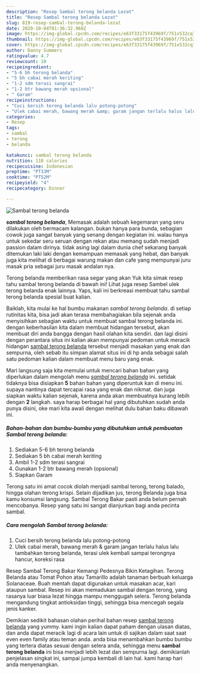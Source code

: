 ```yaml
---
description: "Resep Sambal terong belanda Lezat"
title: "Resep Sambal terong belanda Lezat"
slug: 819-resep-sambal-terong-belanda-lezat
date: 2020-10-04T01:36:32.968Z
image: https://img-global.cpcdn.com/recipes/e63f33175f43969f/751x532cq70/sambal-terong-belanda-foto-resep-utama.jpg
thumbnail: https://img-global.cpcdn.com/recipes/e63f33175f43969f/751x532cq70/sambal-terong-belanda-foto-resep-utama.jpg
cover: https://img-global.cpcdn.com/recipes/e63f33175f43969f/751x532cq70/sambal-terong-belanda-foto-resep-utama.jpg
author: Danny Summers
ratingvalue: 4.7
reviewcount: 10
recipeingredient:
- "5-6 bh terong belanda"
- "5 bh cabai merah keriting"
- "1-2 sdm terasi sangrai"
- "1-2 btr bawang merah opsional"
- " Garam"
recipeinstructions:
- "Cuci bersih terong belanda lalu potong-potong"
- "Ulek cabai merah, bawang merah &amp; garam jangan terlalu halus lalu tambahkan terong belanda, terasi ulek kembali sampai terongnya hancur, koreksi rasa"
categories:
- Resep
tags:
- sambal
- terong
- belanda

katakunci: sambal terong belanda 
nutrition: 110 calories
recipecuisine: Indonesian
preptime: "PT33M"
cooktime: "PT52M"
recipeyield: "4"
recipecategory: Dinner

---
```



![Sambal terong belanda](https://img-global.cpcdn.com/recipes/e63f33175f43969f/751x532cq70/sambal-terong-belanda-foto-resep-utama.jpg)

<b><i>sambal terong belanda</i></b>, Memasak adalah sebuah kegemaran yang seru dilakukan oleh bermacam kalangan. bukan hanya para bunda, sebagian cowok juga sangat banyak yang senang dengan kegiatan ini. walau hanya untuk sekedar seru seruan dengan rekan atau memang sudah menjadi passion dalam dirinya. tidak asing lagi dalam dunia chef sekarang banyak ditemukan laki laki dengan kemampuan memasak yang hebat, dan banyak juga kita melihat di berbagai warung makan dan cafe yang mempunyai juru masak pria sebagai juru masak andalan nya.

Terong belanda memberikan rasa segar yang akan Yuk kita simak resep tahu sambal terong belanda di bawah ini! Lihat juga resep Sambel ulek terong belanda enak lainnya. Yaps, kali ini berkreasi membuat tahu sambal terong belanda spesial buat kalian.

Baiklah, kita mulai ke hal bumbu makanan <i>sambal terong belanda</i>. di setiap rutinitas kita, bisa jadi akan terasa membahagiakan bila sejenak anda menyisihkan sebagian waktu untuk membuat sambal terong belanda ini. dengan keberhasilan kita dalam membuat hidangan tersebut, akan membuat diri anda bangga dengan hasil olahan kita sendiri. dan lagi disini dengan perantara situs ini kalian akan mempunyai pedoman untuk meracik hidangan <u>sambal terong belanda</u> tersebut menjadi masakan yang enak dan sempurna, oleh sebab itu simpan alamat situs ini di hp anda sebagai salah satu pedoman kalian dalam membuat menu baru yang enak.


Mari langsung saja kita memulai untuk mencari bahan bahan yang diperlukan dalam mengolah menu <u><i>sambal terong belanda</i></u> ini. setidak tidaknya bisa disiapkan <b>5</b> bahan bahan yang diperuntuk kan di menu ini. supaya nantinya dapat tercapai rasa yang enak dan nikmat. dan juga siapkan waktu kalian sejenak, karena anda akan membuatnya kurang lebih dengan <b>2</b> langkah. saya harap berbagai hal yang dibutuhkan sudah anda punya disini, oke mari kita awali dengan melihat dulu bahan baku dibawah ini.

<!--inarticleads1-->

##### Bahan-bahan dan bumbu-bumbu yang dibutuhkan untuk pembuatan Sambal terong belanda:

1. Sediakan 5-6 bh terong belanda
1. Sediakan 5 bh cabai merah keriting
1. Ambil 1-2 sdm terasi sangrai
1. Gunakan 1-2 btr bawang merah (opsional)
1. Siapkan  Garam


Terong satu ini amat cocok diolah menjadi sambal terong, terong balado, hingga olahan terong krispi. Selain dijadikan jus, terong Belanda juga bisa kamu konsumsi langsung. Sambal Terong Bakar pasti anda belum pernah mencobanya. Resep yang satu ini sangat dianjurkan bagi anda pecinta sambal. 

<!--inarticleads2-->

##### Cara mengolah Sambal terong belanda:

1. Cuci bersih terong belanda lalu potong-potong
1. Ulek cabai merah, bawang merah &amp; garam jangan terlalu halus lalu tambahkan terong belanda, terasi ulek kembali sampai terongnya hancur, koreksi rasa


Resep Sambal Terong Bakar Kemangi Pedesnya Bikin Ketagihan. Terong Belanda atau Tomat Pohon atau Tamarillo adalah tanaman berbuah keluarga Solanaceae. Buah mentah dapat digunakan untuk masakan acar, kari ataupun sambal. Resep ini akan memadukan sambal dengan terong, yang rasanya luar biasa lezat hingga mampu menggugah selera. Terong belanda mengandung tingkat antioksidan tinggi, sehingga bisa mencegah segala jenis kanker. 

Demikian sedikit bahasan olahan perihal bahan resep <u>sambal terong belanda</u> yang yummy. kami ingin kalian dapat paham dengan ulasan diatas, dan anda dapat meracik lagi di acara lain untuk di sajikan dalam saat saat even even family atau teman anda. anda bisa menambahkan bumbu bumbu yang tertera diatas sesuai dengan selera anda, sehingga menu <b>sambal terong belanda</b> ini bisa menjadi lebih lezat dan sempurna lagi. demikianlah penjelasan singkat ini, sampai jumpa kembali di lain hal. kami harap hari anda menyenangkan.
